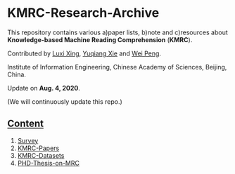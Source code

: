 # KMRC-Research-Archive

This repository contains various a)paper lists, b)note and c)resources about **Knowledge-based Machine Reading Comprehension** (**KMRC**).

Contributed by [Luxi Xing](https://github.com/XingLuxi), [Yuqiang Xie](https://github.com/IndexFziQ) and [Wei Peng](https://github.com/a414351664).

Institute of Information Engineering, Chinese Academy of Sciences, Beijing, China.

Update on **Aug. 4, 2020**.

(We will continuously update this repo.)


## [Content](#content)

1. [Survey](#survey-papers)
2. [KMRC-Papers](https://github.com/XingLuxi/KMRC-Research-Archive/blob/master/kmrc-papers.md)
3. [KMRC-Datasets](#mrc-benchmark-datasets)
4. [PHD-Thesis-on-MRC](#phd-thesis-on-mrc)
